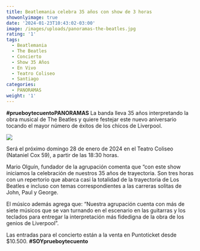 ```yaml
---
title: Beatlemania celebra 35 años con show de 3 horas
showonlyimage: true
date: '2024-01-23T10:43:02-03:00'
image: /images/uploads/panoramas-the-beatles.jpg
rating: '1'
tags:
  - Beatlemania
  - The Beatles
  - Concierto
  - Show 35 Años
  - En Vivo
  - Teatro Coliseo
  - Santiago
categories:
  - PANORAMAS
weight: '1'
---
```

**\#prueboytecuentoPANORAMAS** La banda lleva 35 años interpretando la obra musical de The Beatles y quiere festejar este nuevo aniversario tocando el mayor número de éxitos de los chicos de Liverpool.

<!--more-->

![](/images/uploads/panoramas-the-beatles.jpg)

Será el próximo domingo 28 de enero de 2024 en el Teatro Coliseo (Nataniel Cox 59), a partir de las 18:30 horas.

Mario Olguín, fundador de la agrupación comenta que “con este show iniciamos la celebración de nuestros 35 años de trayectoria. Son tres horas con un repertorio que abarca casi la totalidad de la trayectoria de Los Beatles e incluso con temas correspondientes a las carreras solitas de John, Paul y George.

El músico además agrega que: “Nuestra agrupación cuenta con más de siete músicos que se van turnando en el escenario en las guitarras y los teclados para entregar la interpretación más fidedigna de la obra de los genios de Liverpool”.

 Las entradas para el concierto están a la venta en Puntoticket desde $10.500. **\#SOYprueboytecuento**
